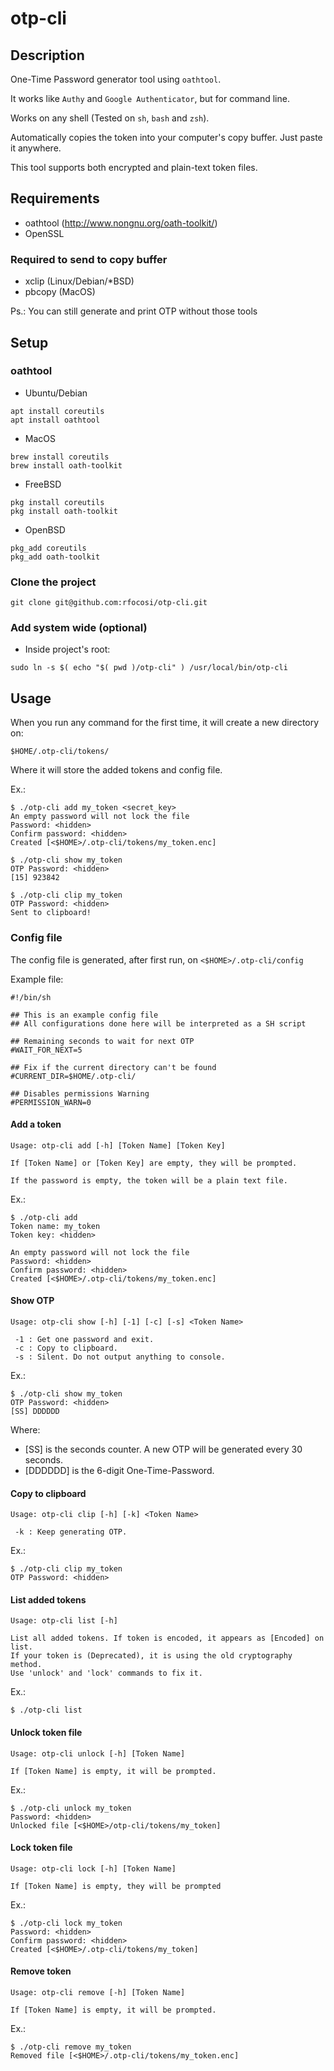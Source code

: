 # otp-cli

## Description

One-Time Password generator tool using `oathtool`.

It works like `Authy` and `Google Authenticator`, but for command line.

Works on any shell (Tested on `sh`, `bash` and `zsh`).

Automatically copies the token into your computer's copy buffer. Just paste it anywhere.

This tool supports both encrypted and plain-text token files.

## Requirements

* oathtool (http://www.nongnu.org/oath-toolkit/)
* OpenSSL

### Required to send to copy buffer

* xclip (Linux/Debian/\*BSD)
* pbcopy (MacOS)

Ps.: You can still generate and print OTP without those tools

## Setup

### oathtool

- Ubuntu/Debian
```
apt install coreutils
apt install oathtool
```

- MacOS
```
brew install coreutils
brew install oath-toolkit
```

- FreeBSD
```
pkg install coreutils
pkg install oath-toolkit
```

- OpenBSD
```
pkg_add coreutils
pkg_add oath-toolkit
```

### Clone the project

```
git clone git@github.com:rfocosi/otp-cli.git
```

### Add system wide (optional)

- Inside project's root:

```
sudo ln -s $( echo "$( pwd )/otp-cli" ) /usr/local/bin/otp-cli
```

## Usage

When you run any command for the first time, it will create a new directory on:

`$HOME/.otp-cli/tokens/`

Where it will store the added tokens and config file.

Ex.:
```
$ ./otp-cli add my_token <secret_key>
An empty password will not lock the file
Password: <hidden>
Confirm password: <hidden>
Created [<$HOME>/.otp-cli/tokens/my_token.enc]

$ ./otp-cli show my_token
OTP Password: <hidden>
[15] 923842

$ ./otp-cli clip my_token
OTP Password: <hidden>
Sent to clipboard!

```

### Config file

The config file is generated, after first run, on `<$HOME>/.otp-cli/config`

Example file:
```
#!/bin/sh

## This is an example config file
## All configurations done here will be interpreted as a SH script

## Remaining seconds to wait for next OTP
#WAIT_FOR_NEXT=5

## Fix if the current directory can't be found
#CURRENT_DIR=$HOME/.otp-cli/

## Disables permissions Warning
#PERMISSION_WARN=0
```

#### Add a token

```
Usage: otp-cli add [-h] [Token Name] [Token Key]

If [Token Name] or [Token Key] are empty, they will be prompted.

If the password is empty, the token will be a plain text file.
```

Ex.:
```
$ ./otp-cli add
Token name: my_token
Token key: <hidden>

An empty password will not lock the file
Password: <hidden>
Confirm password: <hidden>
Created [<$HOME>/.otp-cli/tokens/my_token.enc]
```

#### Show OTP

```
Usage: otp-cli show [-h] [-1] [-c] [-s] <Token Name>

 -1 : Get one password and exit.
 -c : Copy to clipboard.
 -s : Silent. Do not output anything to console.
```

Ex.:
```
$ ./otp-cli show my_token
OTP Password: <hidden>
[SS] DDDDDD
```
Where:

- [SS] is the seconds counter. A new OTP will be generated every 30 seconds.
- [DDDDDD] is the 6-digit One-Time-Password.

#### Copy to clipboard

```
Usage: otp-cli clip [-h] [-k] <Token Name>

 -k : Keep generating OTP.
```

Ex.:
```
$ ./otp-cli clip my_token
OTP Password: <hidden>
```

#### List added tokens

```
Usage: otp-cli list [-h]

List all added tokens. If token is encoded, it appears as [Encoded] on list.
If your token is (Deprecated), it is using the old cryptography method.
Use 'unlock' and 'lock' commands to fix it.
```

Ex.:
```
$ ./otp-cli list
```

#### Unlock token file

```
Usage: otp-cli unlock [-h] [Token Name]

If [Token Name] is empty, it will be prompted.
```

Ex.:
```
$ ./otp-cli unlock my_token
Password: <hidden>
Unlocked file [<$HOME>/otp-cli/tokens/my_token]
```

#### Lock token file

```
Usage: otp-cli lock [-h] [Token Name]

If [Token Name] is empty, they will be prompted
```

Ex.:
```
$ ./otp-cli lock my_token
Password: <hidden>
Confirm password: <hidden>
Created [<$HOME>/.otp-cli/tokens/my_token]
```

#### Remove token

```
Usage: otp-cli remove [-h] [Token Name]

If [Token Name] is empty, it will be prompted.
```

Ex.:
```
$ ./otp-cli remove my_token
Removed file [<$HOME>/.otp-cli/tokens/my_token.enc]
```
